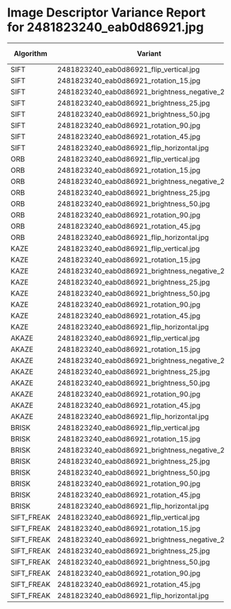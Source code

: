 # Image Descriptor Variance Report for 2481823240_eab0d86921.jpg

| Algorithm | Variant | Match Ratio | Avg Distance | Memory (MB) | Time (hrs) |
|---|---|---|---|---|---|
| SIFT | 2481823240_eab0d86921_flip_vertical.jpg | 0.35 | 209.39 | 0.1523 | 0.000002 |
| SIFT | 2481823240_eab0d86921_rotation_15.jpg | 0.70 | 53.31 | 0.0000 | 0.000002 |
| SIFT | 2481823240_eab0d86921_brightness_negative_25.jpg | 0.87 | 1.27 | 0.0000 | 0.000002 |
| SIFT | 2481823240_eab0d86921_brightness_25.jpg | 0.88 | 0.99 | 0.0000 | 0.000002 |
| SIFT | 2481823240_eab0d86921_brightness_50.jpg | 0.83 | 2.84 | 0.0000 | 0.000002 |
| SIFT | 2481823240_eab0d86921_rotation_90.jpg | 0.63 | 196.13 | 0.0000 | 0.000002 |
| SIFT | 2481823240_eab0d86921_rotation_45.jpg | 0.63 | 118.87 | 0.0000 | 0.000002 |
| SIFT | 2481823240_eab0d86921_flip_horizontal.jpg | 0.34 | 231.68 | 0.0000 | 0.000002 |
| ORB | 2481823240_eab0d86921_flip_vertical.jpg | 0.32 | 158.39 | 0.0000 | 0.000021 |
| ORB | 2481823240_eab0d86921_rotation_15.jpg | 0.56 | 41.32 | 0.0000 | 0.000021 |
| ORB | 2481823240_eab0d86921_brightness_negative_25.jpg | 0.86 | 0.73 | 0.0000 | 0.000021 |
| ORB | 2481823240_eab0d86921_brightness_25.jpg | 0.89 | 0.42 | 0.0000 | 0.000021 |
| ORB | 2481823240_eab0d86921_brightness_50.jpg | 0.79 | 2.49 | 0.0000 | 0.000021 |
| ORB | 2481823240_eab0d86921_rotation_90.jpg | 0.57 | 148.55 | 0.0000 | 0.000021 |
| ORB | 2481823240_eab0d86921_rotation_45.jpg | 0.54 | 94.22 | 0.0000 | 0.000021 |
| ORB | 2481823240_eab0d86921_flip_horizontal.jpg | 0.32 | 158.58 | 0.0000 | 0.000021 |
| KAZE | 2481823240_eab0d86921_flip_vertical.jpg | 0.35 | 198.43 | 0.0000 | 0.000001 |
| KAZE | 2481823240_eab0d86921_rotation_15.jpg | 0.73 | 37.80 | 0.0000 | 0.000001 |
| KAZE | 2481823240_eab0d86921_brightness_negative_25.jpg | 0.94 | 0.11 | 0.0000 | 0.000001 |
| KAZE | 2481823240_eab0d86921_brightness_25.jpg | 0.95 | 0.15 | 0.0000 | 0.000001 |
| KAZE | 2481823240_eab0d86921_brightness_50.jpg | 0.89 | 0.59 | 0.0000 | 0.000001 |
| KAZE | 2481823240_eab0d86921_rotation_90.jpg | 0.71 | 171.55 | 0.0000 | 0.000001 |
| KAZE | 2481823240_eab0d86921_rotation_45.jpg | 0.68 | 101.03 | 0.0000 | 0.000001 |
| KAZE | 2481823240_eab0d86921_flip_horizontal.jpg | 0.34 | 195.54 | 0.0000 | 0.000001 |
| AKAZE | 2481823240_eab0d86921_flip_vertical.jpg | 0.35 | 177.12 | 0.0000 | 0.000002 |
| AKAZE | 2481823240_eab0d86921_rotation_15.jpg | 0.79 | 33.66 | 0.0000 | 0.000002 |
| AKAZE | 2481823240_eab0d86921_brightness_negative_25.jpg | 0.92 | 0.11 | 0.0000 | 0.000001 |
| AKAZE | 2481823240_eab0d86921_brightness_25.jpg | 0.94 | 0.24 | 0.0000 | 0.000002 |
| AKAZE | 2481823240_eab0d86921_brightness_50.jpg | 0.87 | 1.51 | 0.0000 | 0.000002 |
| AKAZE | 2481823240_eab0d86921_rotation_90.jpg | 0.70 | 151.60 | 0.0000 | 0.000001 |
| AKAZE | 2481823240_eab0d86921_rotation_45.jpg | 0.72 | 88.51 | 0.0000 | 0.000001 |
| AKAZE | 2481823240_eab0d86921_flip_horizontal.jpg | 0.34 | 171.04 | 0.0000 | 0.000001 |
| BRISK | 2481823240_eab0d86921_flip_vertical.jpg | 0.28 | 176.90 | 0.0000 | 0.000030 |
| BRISK | 2481823240_eab0d86921_rotation_15.jpg | 0.50 | 45.86 | 0.0000 | 0.000024 |
| BRISK | 2481823240_eab0d86921_brightness_negative_25.jpg | 0.88 | 0.78 | 0.0000 | 0.000029 |
| BRISK | 2481823240_eab0d86921_brightness_25.jpg | 0.90 | 0.55 | 0.0000 | 0.000029 |
| BRISK | 2481823240_eab0d86921_brightness_50.jpg | 0.84 | 1.00 | 0.0000 | 0.000029 |
| BRISK | 2481823240_eab0d86921_rotation_90.jpg | 0.63 | 170.02 | 0.0000 | 0.000028 |
| BRISK | 2481823240_eab0d86921_rotation_45.jpg | 0.47 | 104.47 | 0.0000 | 0.000024 |
| BRISK | 2481823240_eab0d86921_flip_horizontal.jpg | 0.27 | 177.00 | 0.0000 | 0.000030 |
| SIFT_FREAK | 2481823240_eab0d86921_flip_vertical.jpg | 0.24 | 204.01 | 0.0000 | 0.000003 |
| SIFT_FREAK | 2481823240_eab0d86921_rotation_15.jpg | 0.56 | 51.46 | 0.0000 | 0.000003 |
| SIFT_FREAK | 2481823240_eab0d86921_brightness_negative_25.jpg | 0.72 | 1.40 | 0.0000 | 0.000003 |
| SIFT_FREAK | 2481823240_eab0d86921_brightness_25.jpg | 0.73 | 0.74 | 0.0000 | 0.000003 |
| SIFT_FREAK | 2481823240_eab0d86921_brightness_50.jpg | 0.67 | 3.53 | 0.0000 | 0.000003 |
| SIFT_FREAK | 2481823240_eab0d86921_rotation_90.jpg | 0.45 | 183.05 | 0.0000 | 0.000002 |
| SIFT_FREAK | 2481823240_eab0d86921_rotation_45.jpg | 0.51 | 114.52 | 0.0000 | 0.000003 |
| SIFT_FREAK | 2481823240_eab0d86921_flip_horizontal.jpg | 0.24 | 205.11 | 0.0000 | 0.000003 |
